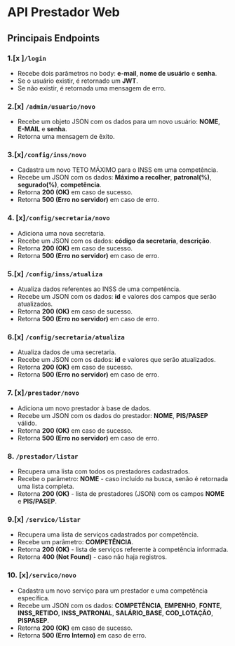 # API Prestador Web

## Principais Endpoints

### 1.[x ]`/login`

- Recebe dois parâmetros no body: **e-mail**, **nome de usuário** e **senha**.
- Se o usuário existir, é retornado um **JWT**.
- Se não existir, é retornada uma mensagem de erro.

### 2.[x] `/admin/usuario/novo`

- Recebe um objeto JSON com os dados para um novo usuário: **NOME**, **E-MAIL** e **senha**.
- Retorna uma mensagem de êxito.

### 3.[x]`/config/inss/novo`

- Cadastra um novo TETO MÁXIMO para o INSS em uma competência.
- Recebe um JSON com os dados: **Máximo a recolher**, **patronal(%)**, **segurado(%)**, **competência**.
- Retorna **200 (OK)** em caso de sucesso.
- Retorna **500 (Erro no servidor)** em caso de erro.

### 4. [x]`/config/secretaria/novo`

- Adiciona uma nova secretaria.
- Recebe um JSON com os dados: **código da secretaria**, **descrição**.
- Retorna **200 (OK)** em caso de sucesso.
- Retorna **500 (Erro no servidor)** em caso de erro.

### 5.[x] `/config/inss/atualiza`

- Atualiza dados referentes ao INSS de uma competência.
- Recebe um JSON com os dados: **id** e valores dos campos que serão atualizados.
- Retorna **200 (OK)** em caso de sucesso.
- Retorna **500 (Erro no servidor)** em caso de erro.

### 6.[x] `/config/secretaria/atualiza`

- Atualiza dados de uma secretaria.
- Recebe um JSON com os dados: **id** e valores que serão atualizados.
- Retorna **200 (OK)** em caso de sucesso.
- Retorna **500 (Erro no servidor)** em caso de erro.

### 7. [x]`/prestador/novo`

- Adiciona um novo prestador à base de dados.
- Recebe um JSON com os dados do prestador: **NOME**, **PIS/PASEP** válido.
- Retorna **200 (OK)** em caso de sucesso.
- Retorna **500 (Erro no servidor)** em caso de erro.

### 8. `/prestador/listar`

- Recupera uma lista com todos os prestadores cadastrados.
- Recebe o parâmetro: **NOME** - caso incluído na busca, senão é retornada uma lista completa.
- Retorna **200 (OK)** - lista de prestadores (JSON) com os campos **NOME** e **PIS/PASEP**.

### 9.[x] `/servico/listar`

- Recupera uma lista de serviços cadastrados por competência.
- Recebe um parâmetro: **COMPETÊNCIA**.
- Retorna **200 (OK)** - lista de serviços referente à competência informada.
- Retorna **400 (Not Found)** - caso não haja registros.

### 10. [x]`/servico/novo`

- Cadastra um novo serviço para um prestador e uma competência específica.
- Recebe um JSON com os dados: **COMPETÊNCIA**, **EMPENHO**, **FONTE**, **INSS_RETIDO**, **INSS_PATRONAL**, **SALÁRIO_BASE**, **COD_LOTAÇÃO**, **PISPASEP**.
- Retorna **200 (OK)** em caso de sucesso.
- Retorna **500 (Erro Interno)** em caso de erro.
